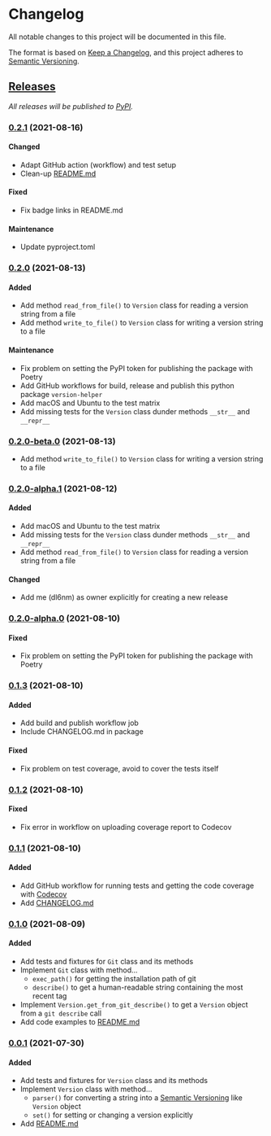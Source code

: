 # Changelog

All notable changes to this project will be documented in this file.

The format is based on [Keep a Changelog], and this project adheres to [Semantic Versioning].

## [Releases]

_All releases will be published to [PyPI]._

### [0.2.1] (2021-08-16)

#### Changed

- Adapt GitHub action (workflow) and test setup
- Clean-up [README.md](README.md)

#### Fixed

- Fix badge links in README.md

#### Maintenance

- Update pyproject.toml

### [0.2.0] (2021-08-13)

#### Added

- Add method `read_from_file()` to `Version` class for reading a version string from a file
- Add method `write_to_file()` to `Version` class for writing a version string to a file

#### Maintenance

- Fix problem on setting the PyPI token for publishing the package with Poetry
- Add GitHub workflows for build, release and publish this python package `version-helper`
- Add macOS and Ubuntu to the test matrix
- Add missing tests for the `Version` class dunder methods `__str__` and `__repr__`

### [0.2.0-beta.0] (2021-08-13)

- Add method `write_to_file()` to `Version` class for writing a version string to a file

### [0.2.0-alpha.1] (2021-08-12)

#### Added

- Add macOS and Ubuntu to the test matrix
- Add missing tests for the `Version` class dunder methods `__str__` and `__repr__`
- Add method `read_from_file()` to `Version` class for reading a version string from a file

#### Changed

- Add me (dl6nm) as owner explicitly for creating a new release

### [0.2.0-alpha.0] (2021-08-10)

#### Fixed

- Fix problem on setting the PyPI token for publishing the package with Poetry

### [0.1.3] (2021-08-10)

#### Added

- Add build and publish workflow job
- Include CHANGELOG.md in package

#### Fixed

- Fix problem on test coverage, avoid to cover the tests itself

### [0.1.2] (2021-08-10)

#### Fixed

- Fix error in workflow on uploading coverage report to Codecov

### [0.1.1] (2021-08-10)

#### Added

- Add GitHub workflow for running tests and getting the code coverage with [Codecov](https://app.codecov.io/gh/dl6nm/version-helper)
- Add [CHANGELOG.md](CHANGELOG.md)

### [0.1.0] (2021-08-09)

#### Added

- Add tests and fixtures for `Git` class and its methods
- Implement `Git` class with method...
  - `exec_path()` for getting the installation path of git
  - `describe()` to get a human-readable string containing the most recent tag
- Implement `Version.get_from_git_describe()` to get a `Version` object from a `git describe` call
- Add code examples to [README.md](README.md)

### [0.0.1] (2021-07-30)

#### Added

- Add tests and fixtures for `Version` class and its methods
- Implement `Version` class with method...
  - `parser()` for converting a string into a [Semantic Versioning] like `Version` object
  - `set()` for setting or changing a version explicitly
- Add [README.md](README.md)



[0.2.1]: https://github.com/dl6nm/version-helper/compare/0.2.0...0.2.1
[0.2.0]: https://github.com/dl6nm/version-helper/compare/0.1.2...0.2.0
[0.2.0-beta.0]: https://github.com/dl6nm/version-helper/compare/0.2.0-alpha.1...0.2.0-beta.0
[0.2.0-alpha.1]: https://github.com/dl6nm/version-helper/compare/0.2.0-alpha.0...0.2.0-alpha.1
[0.2.0-alpha.0]: https://github.com/dl6nm/version-helper/compare/0.1.3...0.2.0-alpha.0
[0.1.3]: https://github.com/dl6nm/version-helper/compare/0.1.2...0.1.3
[0.1.2]: https://github.com/dl6nm/version-helper/compare/0.1.1...0.1.2
[0.1.1]: https://github.com/dl6nm/version-helper/compare/0.1.0...0.1.1
[0.1.0]: https://github.com/dl6nm/version-helper/compare/0.0.1...0.1.0
[0.0.1]: https://github.com/dl6nm/version-helper/releases/tag/0.0.1

[releases]: https://github.com/dl6nm/version-helper/
[pypi]: https://pypi.org/project/version-helper/

[Keep a Changelog]: https://keepachangelog.com/en/1.0.0/
[Semantic Versioning]: https://semver.org/spec/v2.0.0.html